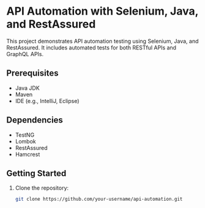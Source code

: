 # API Automation with Selenium, Java, and RestAssured

This project demonstrates API automation testing using Selenium, Java, and RestAssured. It includes automated tests for both RESTful APIs and GraphQL APIs.

## Prerequisites

- Java JDK
- Maven
- IDE (e.g., IntelliJ, Eclipse)

## Dependencies
- TestNG
- Lombok
- RestAssured
- Hamcrest

## Getting Started

1. Clone the repository:

   ```bash
   git clone https://github.com/your-username/api-automation.git
